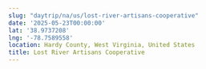 ```yaml
---
slug: "daytrip/na/us/lost-river-artisans-cooperative"
date: '2025-05-23T00:00:00'
lat: '38.9737208'
lng: '-78.7589558'
location: Hardy County, West Virginia, United States
title: Lost River Artisans Cooperative
---
```



